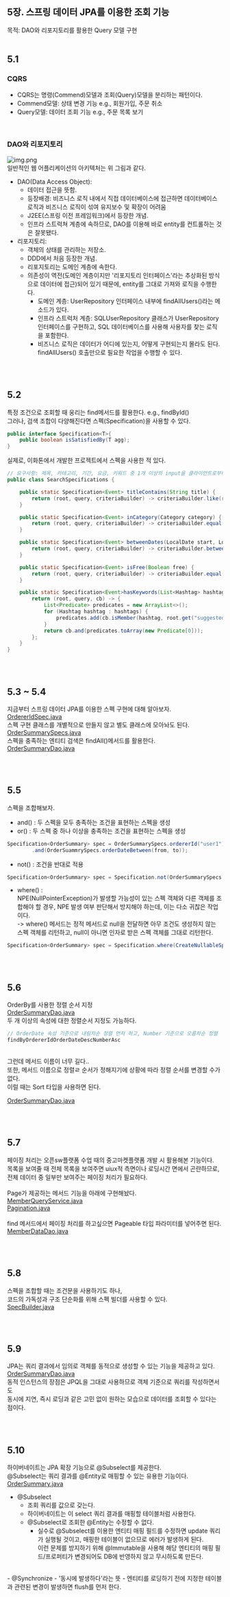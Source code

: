 ## 5장. 스프링 데이터 JPA를 이용한 조회 기능
목적: DAO와 리포지토리를 활용한 Query 모델 구현
<br>
<br>

## 5.1
### CQRS
- CQRS는 명령(Commend)모델과 조회(Query)모델을 분리하는 패턴이다.
- Commend모델: 상태 변경 기능 e.g., 회원가입, 주문 취소
- Query모델: 데이터 조회 기능 e.g., 주문 목록 보기
<br>

### DAO와 리포지토리
![img.png](img.png) <br>
일반적인 웹 어플리케이션의 아키텍처는 위 그림과 같다. 
- DAO(Data Access Object):
  - 데이터 접근을 뜻함.
  - 등장배경: 비즈니스 로직 내에서 직접 데이터베이스에 접근하면 데이터베이스 로직과 비즈니스 로직이 섞여 유지보수 및 확장이 어려움
  - J2EE(스프링 이전 프레임워크)에서 등장한 개념.
  - 인프라 스트럭쳐 계층에 속하므로, DAO를 이용해 바로 entity를 컨트롤하는 것은 잘못됐다.
- 리포지토리:
  - 객체의 상태를 관리하는 저장소.
  - DDD에서 처음 등장한 개념.
  - 리포지토리는 도메인 계층에 속한다.
  - 의존성이 역전(도메인 계층이지만 '리포지토리 인터페이스'라는 추상화된 방식으로 데이터에 접근)되어 있기 때문에, entity를 그대로 가져와 로직을 수행한다. 
    - 도메인 계층: UserRepository 인터페이스 내부에 findAllUsers()라는 메소드가 있다.
    - 인프라 스트럭처 계층: SQLUserRepository 클래스가 UserRepository 인터페이스를 구현하고, SQL 데이터베이스를 사용해 사용자를 찾는 로직을 포함한다.
    - 비즈니스 로직은 데이터가 어디에 있는지, 어떻게 구현되는지 몰라도 된다. findAllUsers() 호출만으로 필요한 작업을 수행할 수 있다. 

<br>
<br>

## 5.2
특정 조건으로 조회할 때 웅리는 find메서드를 활용한다. e.g., findById() <br>
그러나, 검색 조합이 다양해진다면 스펙(Specification)을 사용할 수 있다. <br>
```java
public interface Specification<T>{
    public boolean isSatisfiedBy(T agg);
}
```
실제로, 이화톤에서 개발한 프로젝트에서 스펙을 사용한 적 있다. <br>
```java
// 요구사항: 제목, 카테고리, 기간, 요금, 키워드 중 1개 이상의 input을 클라이언트로부터 받고, 해당 input의 교집합을 검색결과로 보여주자.
public class SearchSpecifications {

    public static Specification<Event> titleContains(String title) {
        return (root, query, criteriaBuilder) -> criteriaBuilder.like(root.get("title"), "%" + title + "%");
    }

    public static Specification<Event> inCategory(Category category) {
        return (root, query, criteriaBuilder) -> criteriaBuilder.equal(root.get("category"), category);
    }

    public static Specification<Event> betweenDates(LocalDate start, LocalDate end) {
        return (root, query, criteriaBuilder) -> criteriaBuilder.between(root.get("start_date"), start, end);
    }

    public static Specification<Event> isFree(Boolean free) {
        return (root, query, criteriaBuilder) -> criteriaBuilder.equal(root.get("free"), free);
    }

    public static Specification<Event>hasKeywords(List<Hashtag> hashtags) {
        return (root, query, cb) -> {
            List<Predicate> predicates = new ArrayList<>();
            for (Hashtag hashtag : hashtags) {
                predicates.add(cb.isMember(hashtag, root.get("suggestedKeywords"))); // Use Enum directly
            }
            return cb.and(predicates.toArray(new Predicate[0]));
        };
    }
}
```

<br>
<br>

## 5.3 ~ 5.4
지금부터 스프링 데이터 JPA를 이용한 스펙 구현에 대해 알아보자. <br> 
[OrdererIdSpec.java](../order/query/dao/OrdererIdSpec.java) <br>
스펙 구현 클래스를 개별적으로 만들지 않고 별도 클래스에 모아놔도 된다. <br>
[OrderSummarySpecs.java](../order/query/dao/OrderSummarySpecs.java) <br>
스펙을 충족하는 엔티티 검색은 findAll()메서드를 활용한다. <br>
[OrderSummaryDao.java](../order/query/dao/OrderSummaryDao.java) <br>

<br>
<br>

## 5.5
스펙을 조합해보자. <br>
- and() : 두 스펙을 모두 충족하는 조건을 표현하는 스펙을 생성
- or() : 두 스펙 중 하나 이상을 충족하는 조건을 표현하는 스펙을 생성
```java
Specification<OrderSummary> spec = OrderSummarySpecs.ordererId("user1")
        .and(OrderSuammrySpecs.orderDateBetween(from, to));
```
- not() : 조건을 반대로 적용
```java
Specification<OrderSummary> spec = Specification.not(OrderSummarySpecs.ordererId("user1"));
```
- where() : <br>
NPE(NullPointerException)가 발생할 가능성이 있는 스펙 객체와 다른 객체를 조합해야 할 경우, NPE 발생 여부 판단해서 방지해야 하는데, 이는 다소 귀찮은 작업이다. <br> 
-> where() 메서드는 정적 메서드로 null을 전달하면 아무 조건도 생성하지 않는 스펙 객체를 리턴하고, null이 아니면 인자로 받은 스펙 객체를 그대로 리턴한다. 
```java
Specification<OrderSummary> spec = Specification.where(CreateNullableSpec()).and(createOtherSpec());
```

<br>
<br>

## 5.6
OrderBy를 사용한 정렬 순서 지정 <br>
[OrderSummaryDao.java](../order/query/dao/OrderSummaryDao.java) <br>
두 개 이상의 속성에 대한 정렬순서 지정도 가능하다. <br>
```java
// OrderDate 속성 기준으로 내림차순 정렬 먼저 하고, Number 기준으로 오름차순 정렬
findByOrdererIdOrderDateDescNumberAsc
```
<br>
그런데 메서드 이름이 너무 길다.. <br>
또한, 메서드 이름으로 정렬ㄹ 순서가 정해지기에 상황에 따라 정렬 순서를 변경할 수가 없다. <br>
이럴 때는 Sort 타입을 사용하면 된다. <br>

[OrderSummaryDao.java](../order/query/dao/OrderSummaryDao.java) <br>

<br>
<br>

## 5.7
페이징 처리는 오픈sw플랫폼 수업 때의 중고마켓플랫폼 개발 시 활용해본 기능이다. <br>
목록을 보여줄 때 전체 목록을 보여주면 uiux적 측면이나 로딩시간 면에서 곤란하므로, <br>
전체 데이터 중 일부만 보여주는 페이징 처리가 필요하다. <br>
<br>
Page가 제공하는 메서드 기능을 아래에 구현해놨다. <br>
[MemberQueryService.java](../member/query/MemberQueryService.java) <br>
[Pagination.java](../common/ui/Pagination.java) <br>
<br>
find 메서드에서 페이징 처리를 하고싶으면 Pageable 타입 파라미터를 넣어주면 된다. <br>
[MemberDataDao.java](../member/query/MemberDataDao.java) <br>

<br>
<br>

## 5.8
스펙을 조합할 때는 조건문을 사용하기도 하나, <br>
코드의 가독성과 구조 단순화를 위해 스펙 빌더를 사용할 수 있다. <br>
[SpecBuilder.java](../common/jpa/SpecBuilder.java) <br>

<br>
<br>

## 5.9
JPA는 쿼리 결과에서 임의로 객체를 동적으로 생성할 수 있는 기능을 제공하고 있다. <br>
[OrderSummaryDao.java](../order/query/dao/OrderSummaryDao.java) <br>
동적 인스턴스의 장점은 JPQL을 그대로 사용하므로 객체 기준으로 쿼리를 작성하면서도  <br>
동시에 지연, 즉시 로딩과 같은 고민 없이 원하는 모습으로 데이터를 조회할 수 있다는 점이다.

<br>
<br>

## 5.10
하이버네이트는 JPA 확장 기능으로 @Subselect를 제공한다. <br>
@Subselect는 쿼리 결과를 @Entity로 매핑할 수 있는 유용한 기능이다. <br>
[OrderSummary.java](../order/query/dto/OrderSummary.java) <br>
- @Subselect
  - 조회 쿼리를 값으로 갖는다.
  - 하이버네이트는 이 select 쿼리 결과를 매핑할 테이블처럼 사용한다.
  - @Subselect로 조회한 @Entity는 수정할 수 없다.
    - 실수로 @Subselect를 이용한 엔티티 매핑 필드를 수정하면 update 쿼리가 실행될 것이고, 매핑한 테이블이 없으므로 에러가 발생하게 된다. <br>
      이런 문제를 방지하기 위해 @Immutable을 사용해 해당 엔티티의 매핑 필드/프로퍼티가 변경되어도 DB에 반영하지 않고 무시하도록 만든다.
<br>
- @Synchronize
  - '동시에 발생하다'라는 뜻
  - 엔티티를 로딩하기 전에 지정한 테이블과 관련된 변경이 발생하면 flush를 먼저 한다.